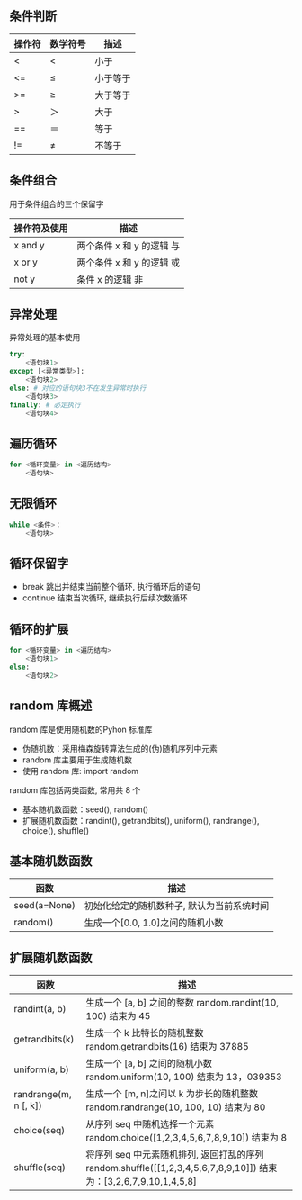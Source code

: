 ## 条件判断

操作符|数学符号|描述
-|-|-
<|<|小于
<=|≤|小于等于
>=|≥|大于等于
>|＞|大于
==|＝|等于
!=|≠|不等于

## 条件组合

用于条件组合的三个保留字

操作符及使用|描述
-|-
x and y|两个条件 x 和 y 的逻辑 与
x or y|两个条件 x 和 y 的逻辑 或
not y|条件 x 的逻辑 非

## 异常处理

异常处理的基本使用

```python
try:
    <语句块1>
except [<异常类型>]:
    <语句块2>
else: # 对应的语句块3不在发生异常时执行
    <语句块3>
finally: # 必定执行
    <语句块4>  
```

## 遍历循环

```python
for <循环变量> in <遍历结构>
    <语句块>
```

## 无限循环

```python
while <条件>：
    <语句块>
```

## 循环保留字

- break 跳出并结束当前整个循环, 执行循环后的语句
- continue 结束当次循环, 继续执行后续次数循环

## 循环的扩展

```python
for <循环变量> in <遍历结构>
    <语句块1>
else:
    <语句块2>
```

## random 库概述

random 库是使用随机数的Pyhon 标准库

- 伪随机数：采用梅森旋转算法生成的(伪)随机序列中元素
- random 库主要用于生成随机数
- 使用 random 库: import random

random 库包括两类函数, 常用共 8 个

- 基本随机数函数：seed(), random()
- 扩展随机数函数：randint(), getrandbits(), uniform(), randrange(), choice(), shuffle()

## 基本随机数函数

函数|描述
-|-
seed(a=None)|初始化给定的随机数种子, 默认为当前系统时间
random()|生成一个[0.0, 1.0]之间的随机小数

## 扩展随机数函数
函数|描述
-|-
randint(a, b)|生成一个 [a, b] 之间的整数 random.randint(10, 100) 结束为  45
getrandbits(k)|生成一个 k 比特长的随机整数 random.getrandbits(16) 结束为 37885
uniform(a, b)|生成一个 [a, b] 之间的随机小数 random.uniform(10, 100) 结束为 13，039353
randrange(m, n [, k])|生成一个 [m, n]之间以 k 为步长的随机整数 random.randrange(10, 100, 10) 结束为 80
choice(seq)|从序列 seq 中随机选择一个元素 random.choice([1,2,3,4,5,6,7,8,9,10])  结束为 8
shuffle(seq)|将序列 seq 中元素随机排列, 返回打乱的序列 random.shuffle([[1,2,3,4,5,6,7,8,9,10]]) 结束为：[3,2,6,7,9,10,1,4,5,8]




